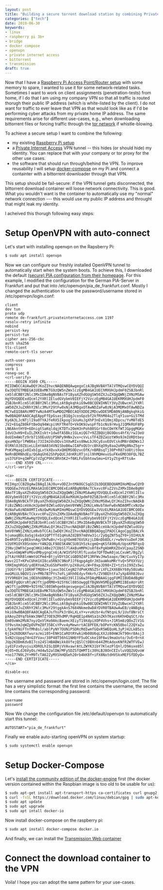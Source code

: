 ```yaml
---
layout: post
title: "Building a secure torrent download station by combining Private Internet Access (PIA), OpenVPN and transmission through docker-compose on a Raspberry Pi 3b+"
categories: ["tech"]
date: 2019-06-30
keywords:
- linux
- raspberry pi 3b+
- bridge
- docker compose
- openvpn
- private internet access
- bittorrent
- transmission
draft: true
---
```


Now that I have a [Raspberry Pi Access Point/Router setup](https://snikt.net/blog/2019/06/22/building-an-lte-access-point-with-a-raspberry-pi/) with some memory to spare, I wanted to use it for some network-related tasks. Sometimes I want to work on client assignments (penetration-tests) from home, if I do that I am using my company VPN so that all traffic is routed thorugh their public IP address (which is white-listed by the client). I do not want for traffic to ever leave that VPN as that would look like as if I'd be performing cyber attacks from my private home IP address. The same requirements arise for different use-cases, e.g., when downloading bittorrent files or forcing traffic through the [tor network](https://www.torproject.org/) if whistle-blowing.

To achieve a secure setup I want to combine the following:

* my existing [Raspberry Pi setup](https://snikt.net/blog/2019/06/22/building-an-lte-access-point-with-a-raspberry-pi/)
* a [Private Internet Access](https://www.privateinternetaccess.com/pages/buy-vpn/SNIKT001) VPN tunnel -- this hides (or should hide) my identity. You can replace that with your company or tor proxy for the other use cases.
* the software that should run through/behind the VPN. To improve reusability I will setup [docker-compose](https://docs.docker.com/compose/) on my Pi and connect a containter with a bittorrent downloader through that VPN.

This setup should be fail-secure: if the VPN tunnel gets disconnected, the bittorrent download container will loose network connectivity. This is good. What you wouldn't want is the container to automatically use my "normal" network connection --- this would use my public IP address and throught that might leak my identity.

I acheived this thorugh following easy steps:

# Setup OpenVPN with auto-connect

Let's start with installing openvpn on the Rapsberry Pi:

~~~ bash
$ sudo apt install openvpn
~~~

Now we can configure our freshly installed OpenVPN tunnel to automatically start when the system boots. To achieve this, I downloaded the default [(secure) PIA configuration from their homepage](https://www.privateinternetaccess.com/helpdesk/kb/articles/where-can-i-find-your-ovpn-files). For this example, I modified the configuration for the German PIA-Server in Frankfurt and put that into /etc/openvpn/pia_de_frankfurt.conf. Mostly I changed the authentication to use the password/username stored in /etc/openvpn/login.conf:

~~~
client
dev tun
proto udp
remote de-frankfurt.privateinternetaccess.com 1197
resolv-retry infinite
nobind
persist-key
persist-tun
cipher aes-256-cbc
auth sha256
tls-client
remote-cert-tls server

auth-user-pass
compress
verb 1
reneg-sec 0
<crl-verify>
-----BEGIN X509 CRL-----
MIIDWDCCAUAwDQYJKoZIhvcNAQENBQAwgegxCzAJBgNVBAYTAlVTMQswCQYDVQQI
EwJDQTETMBEGA1UEBxMKTG9zQW5nZWxlczEgMB4GA1UEChMXUHJpdmF0ZSBJbnRl
cm5ldCBBY2Nlc3MxIDAeBgNVBAsTF1ByaXZhdGUgSW50ZXJuZXQgQWNjZXNzMSAw
HgYDVQQDExdQcml2YXRlIEludGVybmV0IEFjY2VzczEgMB4GA1UEKRMXUHJpdmF0
ZSBJbnRlcm5ldCBBY2Nlc3MxLzAtBgkqhkiG9w0BCQEWIHNlY3VyZUBwcml2YXRl
aW50ZXJuZXRhY2Nlc3MuY29tFw0xNjA3MDgxOTAwNDZaFw0zNjA3MDMxOTAwNDZa
MCYwEQIBARcMMTYwNzA4MTkwMDQ2MBECAQYXDDE2MDcwODE5MDA0NjANBgkqhkiG
9w0BAQ0FAAOCAgEAppFfEpGsasjB1QgJcosGpzbf2kfRhM84o2TlqY1ua+Gi5TMd
KydA3LJcNTjlI9a0TYAJfeRX5IkpoglSUuHuJgXhP3nEvX10mjXDpcu/YvM8TdE5
JV2+EGqZ80kFtBeOq94WcpiVKFTR4fO+VkOK9zwspFfb1cNs9rHvgJ1QMkRUF8Pp
LN6AkntHY0+6DnigtSaKqldqjKTDTv2OeH3nPoh80SGrt0oCOmYKfWTJGpggMGKv
IdvU3vH9+EuILZKKIskt+1dwdfA5Bkz1GLmiQG7+9ZZBQUjBG9Dos4hfX/rwJ3eU
8oUIm4WoTz9rb71SOEuUUjP5NPy9HNx2vx+cVvLsTF4ZDZaUztW9o9JmIURDtbey
qxuHN3prlPWB6aj73IIm2dsDQvs3XXwRIxs8NwLbJ6CyEuvEOVCskdM8rdADWx1J
0lRNlOJ0Z8ieLLEmYAA834VN1SboB6wJIAPxQU3rcBhXqO9y8aa2oRMg8NxZ5gr+
PnKVMqag1x0IxbIgLxtkXQvxXxQHEMSODzvcOfK/nBRBsqTj30P+R87sU8titOox
NeRnBDRNhdEy/QGAqGh62ShPpQUCJdnKRiRTjnil9hMQHevoSuFKeEMO30FQL7BZ
yo37GFU+q1WPCplVZgCP9hC8Rn5K2+f6KLFo5bhtowSmu+GY1yZtg+RTtsA=
-----END X509 CRL-----
</crl-verify>

<ca>
-----BEGIN CERTIFICATE-----
MIIHqzCCBZOgAwIBAgIJAJ0u+vODZJntMA0GCSqGSIb3DQEBDQUAMIHoMQswCQYD
VQQGEwJVUzELMAkGA1UECBMCQ0ExEzARBgNVBAcTCkxvc0FuZ2VsZXMxIDAeBgNV
BAoTF1ByaXZhdGUgSW50ZXJuZXQgQWNjZXNzMSAwHgYDVQQLExdQcml2YXRlIElu
dGVybmV0IEFjY2VzczEgMB4GA1UEAxMXUHJpdmF0ZSBJbnRlcm5ldCBBY2Nlc3Mx
IDAeBgNVBCkTF1ByaXZhdGUgSW50ZXJuZXQgQWNjZXNzMS8wLQYJKoZIhvcNAQkB
FiBzZWN1cmVAcHJpdmF0ZWludGVybmV0YWNjZXNzLmNvbTAeFw0xNDA0MTcxNzQw
MzNaFw0zNDA0MTIxNzQwMzNaMIHoMQswCQYDVQQGEwJVUzELMAkGA1UECBMCQ0Ex
EzARBgNVBAcTCkxvc0FuZ2VsZXMxIDAeBgNVBAoTF1ByaXZhdGUgSW50ZXJuZXQg
QWNjZXNzMSAwHgYDVQQLExdQcml2YXRlIEludGVybmV0IEFjY2VzczEgMB4GA1UE
AxMXUHJpdmF0ZSBJbnRlcm5ldCBBY2Nlc3MxIDAeBgNVBCkTF1ByaXZhdGUgSW50
ZXJuZXQgQWNjZXNzMS8wLQYJKoZIhvcNAQkBFiBzZWN1cmVAcHJpdmF0ZWludGVy
bmV0YWNjZXNzLmNvbTCCAiIwDQYJKoZIhvcNAQEBBQADggIPADCCAgoCggIBALVk
hjumaqBbL8aSgj6xbX1QPTfTd1qHsAZd2B97m8Vw31c/2yQgZNf5qZY0+jOIHULN
De4R9TIvyBEbvnAg/OkPw8n/+ScgYOeH876VUXzjLDBnDb8DLr/+w9oVsuDeFJ9K
V2UFM1OYX0SnkHnrYAN2QLF98ESK4NCSU01h5zkcgmQ+qKSfA9Ny0/UpsKPBFqsQ
25NvjDWFhCpeqCHKUJ4Be27CDbSl7lAkBuHMPHJs8f8xPgAbHRXZOxVCpayZ2SND
fCwsnGWpWFoMGvdMbygngCn6jA/W1VSFOlRlfLuuGe7QFfDwA0jaLCxuWt/BgZyl
p7tAzYKR8lnWmtUCPm4+BtjyVDYtDCiGBD9Z4P13RFWvJHw5aapx/5W/CuvVyI7p
Kwvc2IT+KPxCUhH1XI8ca5RN3C9NoPJJf6qpg4g0rJH3aaWkoMRrYvQ+5PXXYUzj
tRHImghRGd/ydERYoAZXuGSbPkm9Y/p2X8unLcW+F0xpJD98+ZI+tzSsI99Zs5wi
jSUGYr9/j18KHFTMQ8n+1jauc5bCCegN27dPeKXNSZ5riXFL2XX6BkY68y58UaNz
meGMiUL9BOV1iV+PMb7B7PYs7oFLjAhh0EdyvfHkrh/ZV9BEhtFa7yXp8XR0J6vz
1YV9R6DYJmLjOEbhU8N0gc3tZm4Qz39lIIG6w3FDAgMBAAGjggFUMIIBUDAdBgNV
HQ4EFgQUrsRtyWJftjpdRM0+925Y6Cl08SUwggEfBgNVHSMEggEWMIIBEoAUrsRt
yWJftjpdRM0+925Y6Cl08SWhge6kgeswgegxCzAJBgNVBAYTAlVTMQswCQYDVQQI
EwJDQTETMBEGA1UEBxMKTG9zQW5nZWxlczEgMB4GA1UEChMXUHJpdmF0ZSBJbnRl
cm5ldCBBY2Nlc3MxIDAeBgNVBAsTF1ByaXZhdGUgSW50ZXJuZXQgQWNjZXNzMSAw
HgYDVQQDExdQcml2YXRlIEludGVybmV0IEFjY2VzczEgMB4GA1UEKRMXUHJpdmF0
ZSBJbnRlcm5ldCBBY2Nlc3MxLzAtBgkqhkiG9w0BCQEWIHNlY3VyZUBwcml2YXRl
aW50ZXJuZXRhY2Nlc3MuY29tggkAnS7684Nkme0wDAYDVR0TBAUwAwEB/zANBgkq
hkiG9w0BAQ0FAAOCAgEAJsfhsPk3r8kLXLxY+v+vHzbr4ufNtqnL9/1Uuf8NrsCt
pXAoyZ0YqfbkWx3NHTZ7OE9ZRhdMP/RqHQE1p4N4Sa1nZKhTKasV6KhHDqSCt/dv
Em89xWm2MVA7nyzQxVlHa9AkcBaemcXEiyT19XdpiXOP4Vhs+J1R5m8zQOxZlV1G
tF9vsXmJqWZpOVPmZ8f35BCsYPvv4yMewnrtAC8PFEK/bOPeYcKN50bol22QYaZu
LfpkHfNiFTnfMh8sl/ablPyNY7DUNiP5DRcMdIwmfGQxR5WEQoHL3yPJ42LkB5zs
6jIm26DGNXfwura/mi105+ENH1CaROtRYwkiHb08U6qLXXJz80mWJkT90nr8Asj3
5xN2cUppg74nG3YVav/38P48T56hG1NHbYF5uOCske19F6wi9maUoto/3vEr0rnX
JUp2KODmKdvBI7co245lHBABWikk8VfejQSlCtDBXn644ZMtAdoxKNfR2WTFVEwJ
iyd1Fzx0yujuiXDROLhISLQDRjVVAvawrAtLZWYK31bY7KlezPlQnl/D9Asxe85l
8jO5+0LdJ6VyOs/Hd4w52alDW/MFySDZSfQHMTIc30hLBJ8OnCEIvluVQQ2UQvoW
+no177N9L2Y+M9TcTA62ZyMXShHQGeh20rb4kK8f+iFX8NxtdHVSkxMEFSfDDyQ=
-----END CERTIFICATE-----
</ca>

disable-occ
~~~

The username and password are stored in /etc/openvpn/login.conf. The file has a very simplistic format: the first line contains the username, the second line contains the corresponding password:

~~~
username
password
~~~

Now We change the configuration file /etc/default/openvpn to automatically start this tunnel:

~~~
AUTOSTART="pia_de_frankfurt"
~~~

Finally we enable auto-starting openVPN on system startup:

~~~ bash
$ sudo systemctl enable openvpn
~~~

# Setup Docker-Compose

Let's [install the community edition of the docker-engine](https://docs.docker.com/install/linux/docker-ce/debian/#install-using-the-repository) first (the docker version contained within the Raspbian image is too old to be usable for us):

~~~ bash
$ sudo apt-get install apt-transport-https ca-certificates curl gnupg2 software-properties-common
$ curl -fsSL https://download.docker.com/linux/debian/gpg | sudo apt-key add -
$ sudo apt update
$ sudo apt upgrade
$ sudo apt intall docker-io
~~~

Now install docker-compose on the raspberry pi:

~~~ bash
$ sudo apt install docker-compose docker.io
~~~

And finally, we can install the [Transmission Web container](https://hub.docker.com/r/linuxserver/transmission/)

# Connect the download container to the VPN

Voila! I hope you can adopt the same pattern for your use-cases.
